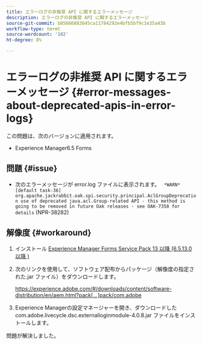```yaml
---
title: エラーログの非推奨 API に関するエラーメッセージ
description: エラーログの非推奨 API に関するエラーメッセージ
source-git-commit: b05666883645ca11784292e4bfb5bf9c1e35a43b
workflow-type: tm+mt
source-wordcount: '102'
ht-degree: 8%

---
```



# エラーログの非推奨 API に関するエラーメッセージ {#error-messages-about-deprecated-apis-in-error-logs}

この問題は、次のバージョンに適用されます。

* Experience Manager6.5 Forms

## 問題 {#issue}

* 次のエラーメッセージが error.log ファイルに表示されます。
   ` *WARN* [default task-36] org.apache.jackrabbit.oak.spi.security.principal.AclGroupDeprecation use of deprecated java.acl.Group-related API - this method is going to be removed in future Oak releases - see OAK-7358 for details` (NPR-38282)

## 解像度 {#workaround}

1. インストール [Experience Manager Forms Service Pack 13 以降 (6.5.13.0以降 )](https://experienceleague.adobe.com/docs/experience-manager-65/release-notes/release-notes.html?lang=ja)
1. 次のリンクを使用して、ソフトウェア配布からパッケージ（解像度の指定された.jar ファイル）をダウンロードします。

   https://experience.adobe.com/#/downloads/content/software-distribution/en/aem.html?pack[...]pack/com.adobe

1. Experience Managerの設定マネージャーを開き、ダウンロードした com.adobe.livecycle.dsc.externalloginmodule-4.0.8.jar ファイルをインストールします。

問題が解決しました。